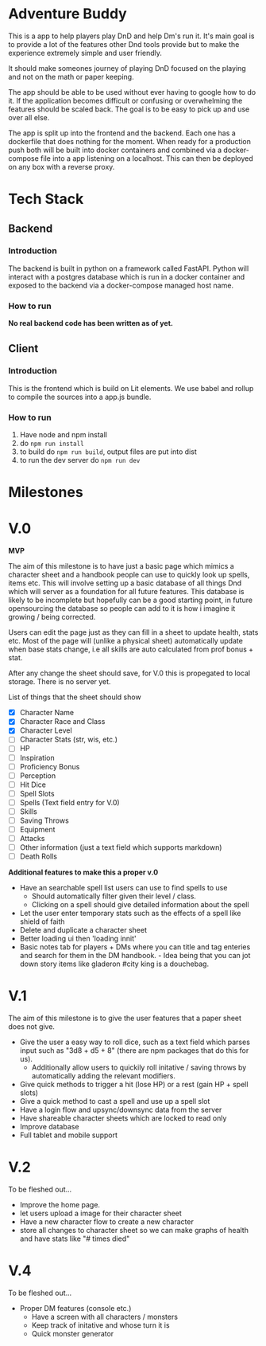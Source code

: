 # Adventure Buddy

This is a app to help players play DnD and help Dm's run it. It's main goal is to provide a lot of the features other Dnd tools provide but to make the experience extremely simple and user friendly.

It should make someones journey of playing DnD focused on the playing and not on the math or paper keeping.

The app should be able to be used without ever having to google how to do it. If the application becomes difficult or confusing or overwhelming the features should be scaled back. The goal is to be easy to pick up and use over all else.

The app is split up into the frontend and the backend. Each one has a dockerfile that does nothing for the moment. When ready for a production push both will be built into docker containers and combined via a docker-compose file into a app listening on a localhost. This can then be deployed on any box with a reverse proxy.

# Tech Stack

## Backend

### Introduction
The backend is built in python on a framework called FastAPI. Python will interact with a postgres database which is run in a docker container and exposed to the backend via a docker-compose managed host name.

### How to run

**No real backend code has been written as of yet.**

## Client

### Introduction
This is the frontend which is build on Lit elements. We use babel and rollup to compile the sources into a app.js bundle.

### How to run 
1. Have node and npm install
2. do `npm run install`
3. to build do `npm run build`, output files are put into dist
4. to run the dev server do `npm run dev`

# Milestones

# V.0

**MVP**

The aim of this milestone is to have just a basic page which mimics a character sheet and a handbook people can use to quickly look up spells, items etc. This will involve setting up a basic database of all things Dnd which will server as a foundation for all future features. This database is likely to be incomplete but hopefully can be a good starting point, in future opensourcing the database so people can add to it is how i imagine it growing / being corrected.

Users can edit the page just as they can fill in a sheet to update health, stats etc. Most of the page will (unlike a physical sheet) automatically update when base stats change, i.e all skills are auto calculated from
prof bonus + stat.

After any change the sheet should save, for V.0 this is propegated to local storage. There is no server yet.

List of things that the sheet should show

- [X] Character Name
- [X] Character Race and Class
- [X] Character Level
- [ ] Character Stats (str, wis, etc.)
- [ ] HP
- [ ] Inspiration
- [ ] Proficiency Bonus
- [ ] Perception
- [ ] Hit Dice
- [ ] Spell Slots
- [ ] Spells (Text field entry for V.0)
- [ ] Skills
- [ ] Saving Throws
- [ ] Equipment
- [ ] Attacks
- [ ] Other information (just a text field which supports markdown)
- [ ] Death Rolls

**Additional features to make this a proper v.0**

- Have an searchable spell list users can use to find spells to use
    - Should automatically filter given their level / class.
    - Clicking on a spell should give detailed information about the spell
- Let the user enter temporary stats such as the effects of a spell like shield of faith
- Delete and duplicate a character sheet
- Better loading ui then 'loading innit'
- Basic notes tab for players + DMs where you can title and tag enteries
  and search for them in the DM handbook.
      - Idea being that you can jot down story items like gladeron #city
      king is a douchebag.

# V.1

The aim of this milestone is to give the user features that a paper sheet does not give.

- Give the user a easy way to roll dice, such as a text field which parses input such as "3d8 + d5 + 8" (there are npm packages that do this for us).
    - Additionally allow users to quickily roll initative / saving throws by automatically adding the relevant modifiers.
- Give quick methods to trigger a hit (lose HP) or a rest (gain HP + spell slots)
- Give a quick method to cast a spell and use up a spell slot
- Have a login flow and upsync/downsync data from the server
- Have shareable character sheets which are locked to read only
- Improve database
- Full tablet and mobile support

# V.2
To be fleshed out...

- Improve the home page.
- let users upload a image for their character sheet
- Have a new character flow to create a new character
- store all changes to character sheet so we can make graphs of health and have stats like "# times died"

# V.4
To be fleshed out...

- Proper DM features (console etc.)
    - Have a screen with all characters / monsters
    - Keep track of initative and whose turn it is
    - Quick monster generator